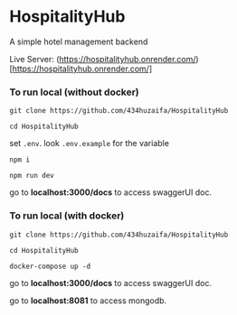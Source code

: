 # HospitalityHub

A simple hotel management backend

Live Server: (https://hospitalityhub.onrender.com/)[https://hospitalityhub.onrender.com/]


### To run local (without docker)

```
git clone https://github.com/434huzaifa/HospitalityHub
```

```
cd HospitalityHub
```

set `.env`. look `.env.example` for the variable

```
npm i
```

```
npm run dev
```

go to **localhost:3000/docs** to access swaggerUI doc.

### To run local (with docker)

```
git clone https://github.com/434huzaifa/HospitalityHub
```

```
cd HospitalityHub
```

```
docker-compose up -d
```

go to **localhost:3000/docs** to access swaggerUI doc.

go to **localhost:8081** to access mongodb.
